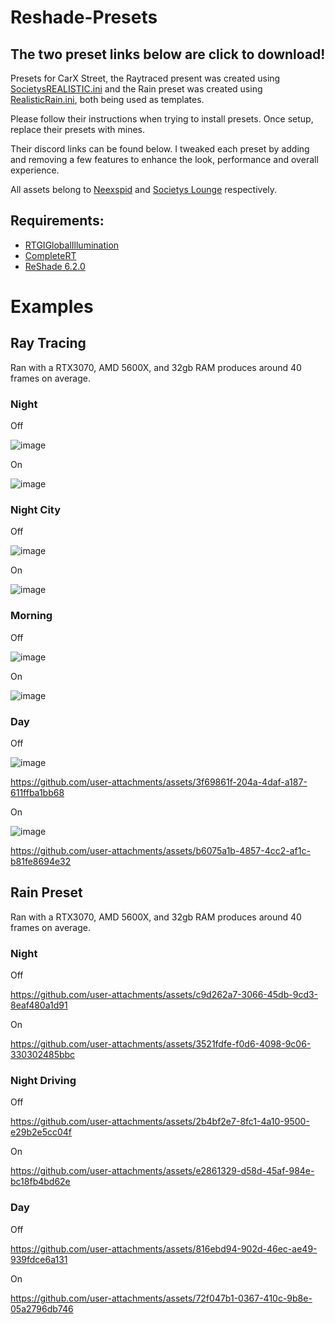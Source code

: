 # Reshade-Presets

## **The two preset links below are click to download!**

Presets for CarX Street, the Raytraced present was created using [SocietysREALISTIC.ini](https://cdn.discordapp.com/attachments/1279890126482313216/1283009958052495390/SocietysREALISTIC.ini?ex=66fdc7e3&is=66fc7663&hm=14f30ccb7885c520466fffe04a4d7b93c096b9a6776fce54ed7688ea7b8abb02&) and the Rain preset was created using [RealisticRain.ini](https://cdn.discordapp.com/attachments/1284914014173925477/1285305813350482035/RealisticRain.ini?ex=66fd9051&is=66fc3ed1&hm=209d93d5cdd1aab6f13304417283e2d32a748c3a8b5193278d26357423382b91&), both being used as templates. 

Please follow their instructions when trying to install presets. Once setup, replace their presets with mines.

Their discord links can be found below. I tweaked each preset by adding and removing a few features to enhance the look, performance and overall experience.

All assets belong to [Neexspid](https://discord.com/invite/E7B3AGrEHW) and [Societys Lounge](https://discord.gg/eStfaucC) respectively.

## Requirements:
- [RTGIGlobalIllumination](https://www.patreon.com/mcflypg/posts)
- [CompleteRT](https://www.patreon.com/NiceGuy147/posts)
- [ReShade 6.2.0](https://reshade.me/downloads/ReShade_Setup_6.2.0.exe)

# Examples

## Ray Tracing
Ran with a RTX3070, AMD 5600X, and 32gb RAM produces around 40 frames on average.

### Night
Off

![image](https://github.com/user-attachments/assets/bfaafd52-99e4-4726-8664-a9b25249eeac)

On

![image](https://github.com/user-attachments/assets/768aa5a8-e65d-4d14-a89c-4bdeea085a64)


### Night City
Off

![image](https://github.com/user-attachments/assets/7eebf856-e2bf-4868-ad84-5801540c597d)

On

![image](https://github.com/user-attachments/assets/52c3c07a-8f84-41a6-9528-ee04235b196d)


### Morning
Off

![image](https://github.com/user-attachments/assets/96ca26ad-3d92-4ed8-b4a7-f599f1d3c33e)

On

![image](https://github.com/user-attachments/assets/941a069f-08c3-4a75-a8dd-be8d1a22e8d0)


### Day
Off

![image](https://github.com/user-attachments/assets/048aeb7a-6791-4ecf-af39-84954c49f168)

https://github.com/user-attachments/assets/3f69861f-204a-4daf-a187-611ffba1bb68


On

![image](https://github.com/user-attachments/assets/859fad10-f29c-4181-b3de-0a3f412e3c77)

https://github.com/user-attachments/assets/b6075a1b-4857-4cc2-af1c-b81fe8694e32



## Rain Preset
Ran with a RTX3070, AMD 5600X, and 32gb RAM produces around 40 frames on average.

### Night
Off

https://github.com/user-attachments/assets/c9d262a7-3066-45db-9cd3-8eaf480a1d91


On

https://github.com/user-attachments/assets/3521fdfe-f0d6-4098-9c06-330302485bbc


### Night Driving
Off

https://github.com/user-attachments/assets/2b4bf2e7-8fc1-4a10-9500-e29b2e5cc04f


On

https://github.com/user-attachments/assets/e2861329-d58d-45af-984e-bc18fb4bd62e


### Day
Off

https://github.com/user-attachments/assets/816ebd94-902d-46ec-ae49-939fdce6a131


On

https://github.com/user-attachments/assets/72f047b1-0367-410c-9b8e-05a2796db746
